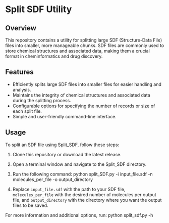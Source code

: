 # Split SDF Utility

## Overview

This repository contains a utility for splitting large SDF (Structure-Data File) files into smaller, more manageable chunks. SDF files are commonly used to store chemical structures and associated data, making them a crucial format in cheminformatics and drug discovery.

## Features

- Efficiently splits large SDF files into smaller files for easier handling and analysis.
- Maintains the integrity of chemical structures and associated data during the splitting process.
- Configurable options for specifying the number of records or size of each split file.
- Simple and user-friendly command-line interface.

## Usage

To split an SDF file using Split_SDF, follow these steps:

1. Clone this repository or download the latest release.
2. Open a terminal window and navigate to the Split_SDF directory.
3. Run the following command: python split_SDF.py -i input_file.sdf -n molecules_per_file -o output_directory

5. Replace `input_file.sdf` with the path to your SDF file, `molecules_per_file` with the desired number of molecules per output file, and `output_directory` with the directory where you want the output files to be saved.

For more information and additional options, run: python split_sdf.py -h

